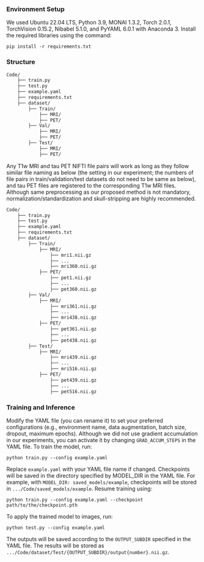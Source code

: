 ### Environment Setup
We used Ubuntu 22.04 LTS, Python 3.9, MONAI 1.3.2, Torch 2.0.1, TorchVision 0.15.2, Nibabel 5.1.0, and PyYAML 6.0.1 with Anaconda 3. Install the required libraries using the command:

`pip install -r requirements.txt`

### Structure

```bash
Code/
    ├── train.py
    ├── test.py
    ├── example.yaml
    ├── requirements.txt
    ├── dataset/
        ├── Train/
            ├── MRI/
            ├── PET/
        ├── Val/
            ├── MRI/
            ├── PET/
        ├── Test/
            ├── MRI/
            ├── PET/
```
Any T1w MRI and tau PET NIFTI file pairs will work as long as they follow similar file naming as below (the setting in our experiment; the numbers of file pairs in train/validation/test datasets do not need to be same as below), and tau PET files are registered to the corresponding T1w MRI files. Although same preprocessing as our proposed method is not mandatory, normalization/standardization and skull-stripping are highly recommended.

```bash
Code/
    ├── train.py
    ├── test.py
    ├── example.yaml
    ├── requirements.txt
    ├── dataset/
        ├── Train/
            ├── MRI/
                ├── mri1.nii.gz
                ├── ...
                ├── mri360.nii.gz
            ├── PET/
                ├── pet1.nii.gz
                ├── ...
                ├── pet360.nii.gz
        ├── Val/
            ├── MRI/
                ├── mri361.nii.gz
                ├── ...
                ├── mri438.nii.gz
            ├── PET/
                ├── pet361.nii.gz
                ├── ...
                ├── pet438.nii.gz
        ├── Test/
            ├── MRI/
                ├── mri439.nii.gz
                ├── ...
                ├── mri516.nii.gz
            ├── PET/
                ├── pet439.nii.gz
                ├── ...
                ├── pet516.nii.gz
```

### Training and Inference
Modify the YAML file (you can rename it) to set your preferred configurations (e.g., environment name, data augmentation, batch size, dropout, maximum epochs). Although we did not use gradient accumulation in our experiments, you can activate it by changing `GRAD_ACCUM_STEPS` in the YAML file.
To train the model, run:


`python train.py --config example.yaml`


Replace `example.yaml` with your YAML file name if changed. Checkpoints will be saved in the directory specified by MODEL_DIR in the YAML file. For example, with `MODEL_DIR: saved_models/example`, checkpoints will be stored in `.../Code/saved_models/example`. Resume training using:


`python train.py --config example.yaml --checkpoint path/to/the/checkpoint.pth`


To apply the trained model to images, run:


`python test.py --config example.yaml`


The outputs will be saved according to the `OUTPUT_SUBDIR` specified in the YAML file. The results will be stored as `.../Code/dataset/Test/{OUTPUT_SUBDIR}/output{number}.nii.gz`.
